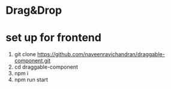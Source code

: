 # Drag&Drop

# set up for frontend

1. git clone https://github.com/naveenravichandran/draggable-component.git
2. cd draggable-component
3. npm i
4. npm run start
